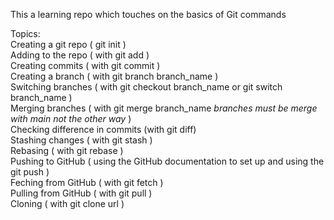 This a learning repo which touches on the basics of Git commands

Topics:  
Creating a git repo ( git init )  
Adding to the repo ( with git add )  
Creating commits ( with git commit )  
Creating a branch ( with git branch branch_name )  
Switching branches ( with git checkout branch_name or git switch branch_name )  
Merging branches ( with git merge branch_name *branches must be merge with main not the other way* )  
Checking difference in commits (with git diff)  
Stashing changes ( with git stash )  
Rebasing ( with git rebase )  
Pushing to GitHub ( using the GitHub documentation to set up and using the git push )  
Feching from GitHub ( with git fetch )  
Pulling from GitHub ( with git pull )  
Cloning ( with git clone url )  

